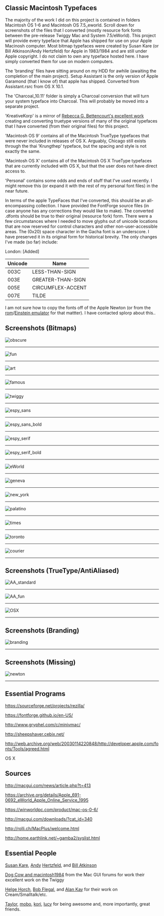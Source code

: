 Classic Macintosh Typefaces
-------------------------------
The majority of the work I did on this project is contained in folders Macintosh OS 1-6 and Macintosh OS 7.5_eworld. Scroll down for screenshots of the files that I converted (mostly resource fork fonts between the pre-release Twiggy Mac and System 7.5/eWorld). This project will provide every typeface that Apple has shipped for use on your Apple Macinosh computer. Most bitmap typefaces were created by Susan Kare (or Bill Atkinson/Andy Hertzfeld) for Apple in 1983/1984 and are still under Apple copyright. I do not claim to own any typeface hosted here. I have simply converted them for use on modern computers.

The 'branding' files have sitting around on my HDD for awhile (awaiting the completion of the main project). Setup Assistant is the only version of Apple Garamond (that I know of) that apple has shipped. Converted from Assistant.rsrc from OS X 10.1.

The 'Charcoal_10.11' folder is simply a Charcoal conversion that will turn your system typeface into Charcoal. This will probably be moved into a separate project.

'KreativeKorp' is a mirror of [Rebecca G. Bettencourt's excellent work](http://www.kreativekorp.com/software/fonts/index.shtml) creating and converting truetype versions of many of the original typefaces that I have converted (from their original files) for this project.

'Macintosh OS 9' contains all of the Macintosh TrueType typefaces that were never included in releases of OS X. Arguably, Chicago still exists through the thai 'Krungthep' typeface, but the spacing and style is not exactly the same.

'Macintosh OS X' contains all of the Macintosh OS X TrueType typefaces that are currently included with OS X, but that the user does not have direct access to.

'Personal' contains some odds and ends of stuff that I've used recently. I might remove this (or expand it with the rest of my personal font files) in the near future.

In terms of the apple TypeFaces that I've converted, this should be an all-encompassing collection. I have provided the FontForge source files (in case anyone has any corrections they would like to make). The converted .dfonts should be true to their original (resource fork) form. There were a few circumstances where I needed to move glyphs out of unicode locations that are now reserved for control characters and other non-user-accessible areas. The (0x20) space character in the Gacha font is an underscore. I have preserved it in its original form for historical brevity.  The only  changes I've made (so far) include:

London: [Added]

| Unicode  | Name |
| ------------- | ------------- |
| 003C  | LESS-THAN-SIGN  |
| 003E  | GREATER-THAN-SIGN |
| 005E | CIRCUMFLEX-ACCENT |
| 007E | TILDE |

I am not sure how to copy the fonts off of the Apple Newton (or from the [rom](http://www.unna.org/)/[Einstein emulator](https://github.com/pguyot/Einstein) for that mattter). I have contacted splorp about this..

Screenshots (Bitmaps)
-------------------------------
![obscure](Screenshots/OS1-7.5/obscure.png)
***
![fun](Screenshots/OS1-7.5/fun.png)
***
![art](Screenshots/OS1-7.5/art.png)
***
![famous](Screenshots/OS1-7.5/famous.png)
***
![twiggy](Screenshots/OS1-7.5/twiggy_standard.png)
***
![espy_sans](Screenshots/OS1-7.5/espy_sans.png)
***
![espy_sans_bold](Screenshots/OS1-7.5/espy_sans_bold.png)
***
![espy_serif](Screenshots/OS1-7.5/espy_serif.png)
***
![espy_serif_bold](Screenshots/OS1-7.5/espy_serif_bold.png)
***
![eWorld](Screenshots/OS1-7.5/eWorld.png)
***
![geneva](Screenshots/OS1-7.5/geneva.png)
***
![new_york](Screenshots/OS1-7.5/new_york.png)
***
![palatino](Screenshots/OS1-7.5/palatino.png)
***
![times](Screenshots/OS1-7.5/times.png)
***
![toronto](Screenshots/OS1-7.5/toronto.png)
***
![courier](Screenshots/OS1-7.5/courier.png)
***

Screenshots (TrueType/AntiAliased)
-------------------------------
![AA_standard](Screenshots/OS9/standard.png)
***
![AA_fun](Screenshots/OS9/fun.png)
***
![OSX](Screenshots/OSX/osx_standard.png)
***

Screenshots (Branding)
-------------------------------
![branding](Screenshots/branding.png)
***

Screenshots (Missing)
-------------------------------
![newton](Screenshots/Missing/casual_charset.gif)
***

Essential Programs
-------------------------------
https://sourceforge.net/projects/rezilla/

https://fontforge.github.io/en-US/

http://www.gryphel.com/c/minivmac/

http://sheepshaver.cebix.net/

http://web.archive.org/web/20030114220848/http://developer.apple.com/fonts/Tools/agreed.html

OS X

Sources
-------------------------------
http://macgui.com/news/article.php?t=413

https://archive.org/details/Apple_691-0692_eWorld_Apple_Online_Service_1995

https://winworldpc.com/product/mac-os-0-6/

http://macgui.com/downloads/?cat_id=340

http://rolli.ch/MacPlus/welcome.html

http://home.earthlink.net/~gamba2/syslist.html

Essential People
-------------------------------
[Susan Kare](http://www.kare.com/), [Andy](http://www.folklore.org/StoryView.py?project=Macintosh&story=Busy_Being_Born,_Part_2.txt) [Hertzfeld](http://www.folklore.org/ProjectView.py?project=Macintosh&index=10&characters=Bruce+Horn&detail=Show+Everything), and [Bill Atkinson](http://www.billatkinson.com/)

[Dog Cow and macintosh1984](http://macgui.com/forums/software-sector/twiggy-mac-prototypes/t.1823_1/) from the Mac GUI forums for work their excellent work on the Twiggy

[Helge Horch](http://web.archive.org/web/20060901175940/http://home.netsurf.de/helge.horch/squeak/cream.html), [Bob Flegal](http://squeak-dev.squeakfoundation.narkive.com/Rs0CrNOk/font-history), and [Alan Kay](http://www.freudenbergs.de/bert/publications/Ingalls-2014-Smalltalk78.pdf) for their work on Cream/Smalltalk/etc.

[Taylor](https://github.com/tsul), [mobo](https://github.com/ubuntufag), [kori](https://github.com/kori), [lucy](https://github.com/lucy) for being awesome and, more importantly, great friends.
